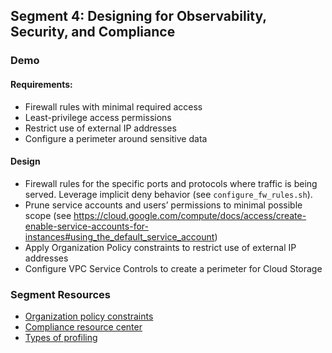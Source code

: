 ## Segment 4: Designing for Observability, Security, and Compliance

### Demo
#### Requirements: 
- Firewall rules with minimal required access
- Least-privilege access permissions
- Restrict use of external IP addresses
- Configure a perimeter around sensitive data

#### Design 
- Firewall rules for the specific ports and protocols where traffic is being served. Leverage implicit deny behavior (see `configure_fw_rules.sh`).
- Prune service accounts and users’ permissions to minimal possible scope (see https://cloud.google.com/compute/docs/access/create-enable-service-accounts-for-instances#using_the_default_service_account)
- Apply Organization Policy constraints to restrict use of external IP addresses
- Configure VPC Service Controls to create a perimeter for Cloud Storage

### Segment Resources
- [Organization policy constraints](https://cloud.google.com/resource-manager/docs/organization-policy/org-policy-constraints)
- [Compliance resource center](https://cloud.google.com/security/compliance)
- [Types of profiling](https://cloud.google.com/profiler/docs/about-profiler#types_of_profiling_available)